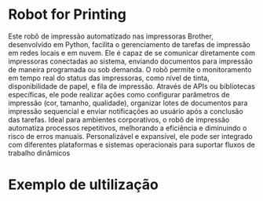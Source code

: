 # Robot for Printing
Este robô de impressão automatizado nas impressoras Brother, desenvolvido em Python, facilita o gerenciamento de tarefas de impressão em redes locais e em nuvem. Ele é capaz de se comunicar diretamente com impressoras conectadas ao sistema, enviando documentos para impressão de maneira programada ou sob demanda. O robô permite o monitoramento em tempo real do status das impressoras, como nível de tinta, disponibilidade de papel, e fila de impressão. Através de APIs ou bibliotecas específicas, ele pode realizar ações como configurar parâmetros de impressão (cor, tamanho, qualidade), organizar lotes de documentos para impressão sequencial e enviar notificações ao usuário após a conclusão das tarefas. Ideal para ambientes corporativos, o robô de impressão automatiza processos repetitivos, melhorando a eficiência e diminuindo o risco de erros manuais. Personalizável e expansível, ele pode ser integrado com diferentes plataformas e sistemas operacionais para suportar fluxos de trabalho dinâmicos

# Exemplo de ultilização 


